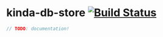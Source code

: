 # kinda-db-store [![Build Status](https://travis-ci.org/kinda/kinda-db-store.svg?branch=master)](https://travis-ci.org/kinda/kinda-db-store)

```js
// TODO: documentation!
```
